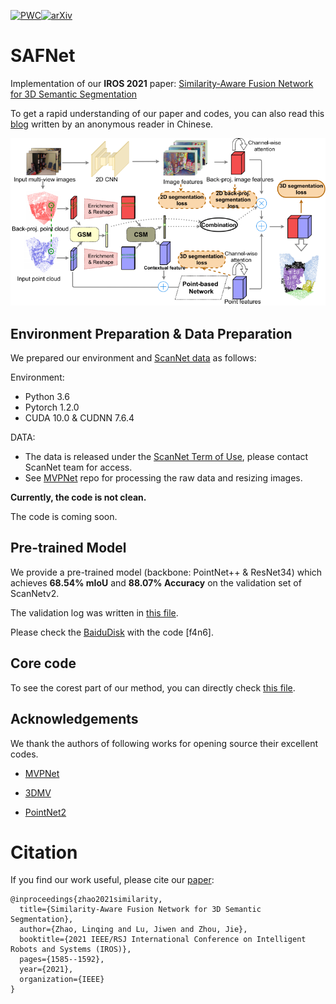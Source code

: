 [![PWC](https://img.shields.io/endpoint.svg?url=https://paperswithcode.com/badge/similarity-aware-fusion-network-for-3d/semantic-segmentation-on-scannet)](https://paperswithcode.com/sota/semantic-segmentation-on-scannet?p=similarity-aware-fusion-network-for-3d)[![arXiv](https://img.shields.io/badge/arXiv-2107.01579-b31b1b.svg)](https://arxiv.org/abs/2107.01579)

# SAFNet
Implementation of our **IROS 2021** paper: [Similarity-Aware Fusion Network for 3D Semantic Segmentation](https://arxiv.org/abs/2107.01579) 

To get a rapid understanding of our paper and codes, you can also read this [blog](https://zhuanlan.zhihu.com/p/446708961) written by an anonymous reader in Chinese.

![](./pipeline.png)

## Environment Preparation & Data Preparation

We prepared our environment and [ScanNet data](http://kaldir.vc.in.tum.de/scannet_benchmark/) as follows: 

Environment: 

  - Python 3.6
  - Pytorch 1.2.0
  - CUDA 10.0 & CUDNN 7.6.4
 
DATA: 

  - The data is released under the [ScanNet Term of Use](http://kaldir.vc.in.tum.de/scannet/ScanNet_TOS.pdf), please contact ScanNet team for access.
  - See [MVPNet](https://github.com/maxjaritz/mvpnet) repo for processing the raw data and resizing images.

<!-- ## Training -->

<!-- Pre-train 2D networks on the 2D semantic segmentation task.
```bash
python mvpnet/train_2d.py --cfg configs/scannet/unet_resnet34.yaml
```
 -->
 **Currently, the code is not clean.**
 
 The code is coming soon.
 
 ## Pre-trained Model
 
 We provide a pre-trained model (backbone: PointNet++ & ResNet34) which achieves **68.54% mIoU** and **88.07% Accuracy** on the validation set of ScanNetv2.
 
 The validation log was written in [this file](./log.test.07-07_22-52-27.ivg-221.txt).
 
 Please check the [BaiduDisk](https://pan.baidu.com/s/1-0TTaVea42OHyh8Z1tBBvw) with the code [f4n6].
 
 
## Core code

To see the corest part of our method, you can directly check [this file](./safnet/models/safnet_3d_late_fusion_attention_linear_mapping.py).
 
## Acknowledgements
We thank the authors of following works for opening source their excellent codes.

  - [MVPNet](https://github.com/maxjaritz/mvpnet)
  
  - [3DMV](https://github.com/angeladai/3DMV)

  - [PointNet2](https://github.com/charlesq34/pointnet2)

# Citation
If you find our work useful, please cite our [paper](https://arxiv.org/abs/2107.01579):
```
@inproceedings{zhao2021similarity,
  title={Similarity-Aware Fusion Network for 3D Semantic Segmentation},
  author={Zhao, Linqing and Lu, Jiwen and Zhou, Jie},
  booktitle={2021 IEEE/RSJ International Conference on Intelligent Robots and Systems (IROS)},
  pages={1585--1592},
  year={2021},
  organization={IEEE}
}
```
